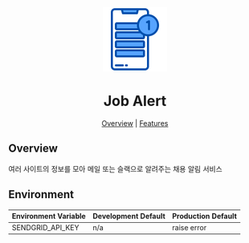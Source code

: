 <p align="center">
  <img alt="Job Alert" title="Job Alert" src="./assets/logo.png" width="128">
</p>

<h1 align="center">Job Alert</h1>

<p align="center">
  <a href="#overview">Overview</a> |
  <a href="#features">Features</a>
</p>

## Overview

여러 사이트의 정보를 모아 메일 또는 슬랙으로 알려주는 채용 알림 서비스

## Environment

| Environment Variable                 | Development Default                          | Production Default        |
| ------------------------------------ | -------------------------------------------- | ------------------------- |
| SENDGRID_API_KEY                     |  n/a                                         | raise error               |
